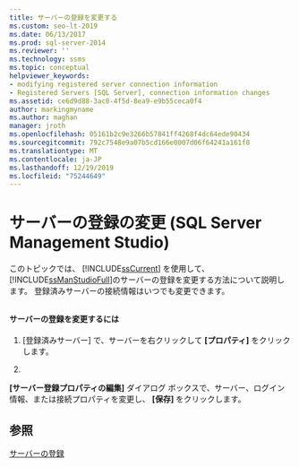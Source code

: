 ```yaml
---
title: サーバーの登録を変更する
ms.custom: seo-lt-2019
ms.date: 06/13/2017
ms.prod: sql-server-2014
ms.reviewer: ''
ms.technology: ssms
ms.topic: conceptual
helpviewer_keywords:
- modifying registered server connection information
- Registered Servers [SQL Server], connection information changes
ms.assetid: ce6d9d88-3ac8-4f5d-8ea9-e9b55ceca0f4
author: markingmyname
ms.author: maghan
manager: jroth
ms.openlocfilehash: 05161b2c9e3266b57841ff4268f4dc64ede90434
ms.sourcegitcommit: 792c7548e9a07b5cd166e0007d06f64241a161f8
ms.translationtype: MT
ms.contentlocale: ja-JP
ms.lasthandoff: 12/19/2019
ms.locfileid: "75244649"
---
```

# <a name="change-a-server39s-registration-sql-server-management-studio"></a>サーバーの登録の変更 (SQL Server Management Studio)
  このトピックでは、 [!INCLUDE[ssCurrent](../../includes/sscurrent-md.md)] を使用して、 [!INCLUDE[ssManStudioFull](../../includes/ssmanstudiofull-md.md)]のサーバーの登録を変更する方法について説明します。 登録済みサーバーの接続情報はいつでも変更できます。  
  
##  <a name="SSMSProcedure"></a>  
  
#### <a name="to-change-a-servers-registration"></a>サーバーの登録を変更するには  
  
1.  [登録済みサーバー] で、サーバーを右クリックして **[プロパティ]** をクリックします。  
  
2.  
  **[サーバー登録プロパティの編集]** ダイアログ ボックスで、サーバー、ログイン情報、または接続プロパティを変更し、 **[保存]** をクリックします。  
  
## <a name="see-also"></a>参照  
 [サーバーの登録](register-servers.md)  
  
  
